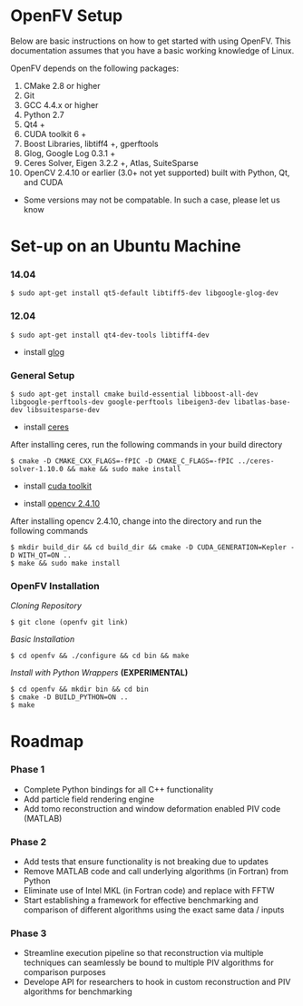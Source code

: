 OpenFV Setup
============

<p>Below are basic instructions on how to get started with using
OpenFV. This documentation assumes that you have a basic working knowledge
of Linux.

OpenFV depends on the following packages:</p>

1. CMake 2.8 or higher
2. Git
3. GCC 4.4.x or higher
4. Python 2.7
5. Qt4 +
6. CUDA toolkit 6 +
7. Boost Libraries, libtiff4 +, gperftools
8. Glog, Google Log 0.3.1 +
9. Ceres Solver, Eigen 3.2.2 +, Atlas, SuiteSparse
10. OpenCV 2.4.10 or earlier (3.0+ not yet supported) built with Python, Qt, and CUDA

*   Some versions may not be compatable. In such a case, please let us know



Set-up on an Ubuntu Machine
===========================

### 14.04


<pre><code>$ sudo apt-get install qt5-default libtiff5-dev libgoogle-glog-dev </code></pre>
   

### 12.04



<pre><code>$ sudo apt-get install qt4-dev-tools libtiff4-dev </code></pre>

* install <a href="https://google-glog.googlecode.com/svn/trunk/INSTALL">glog</a>


### General Setup

<pre><code>$ sudo apt-get install cmake build-essential libboost-all-dev libgoogle-perftools-dev google-perftools libeigen3-dev libatlas-base-dev libsuitesparse-dev </code></pre> 

* install <a href="http://ceres-solver.org/building.html">ceres</a>

<p>After installing ceres, run the following commands in your build directory</p>

<pre><code>$ cmake -D CMAKE_CXX_FLAGS=-fPIC -D CMAKE_C_FLAGS=-fPIC ../ceres-solver-1.10.0 && make && sudo make install </code></pre>

* install <a href="http://developer.download.nvidia.com/compute/cuda/7.5/Prod/docs/sidebar/CUDA_Quick_Start_Guide.pdf">cuda toolkit</a>

* install <a href="http://docs.opencv.org/3.0-last-rst/doc/tutorials/introduction/linux_install/linux_install.html">opencv 2.4.10</a>
<p>After installing opencv 2.4.10, change into the directory and run the following commands</p>



<pre><code>$ mkdir build_dir && cd build_dir && cmake -D CUDA_GENERATION=Kepler -D WITH_QT=ON ..
$ make && sudo make install
</code></pre>


### OpenFV Installation


*Cloning Repository*


<pre><code>$ git clone (openfv git link) </code></pre>
    
*Basic Installation*

<pre><code>$ cd openfv && ./configure && cd bin && make</code></pre>

*Install with Python Wrappers* **(EXPERIMENTAL)**

<pre><code>$ cd openfv && mkdir bin && cd bin
$ cmake -D BUILD_PYTHON=ON ..
$ make
</code></pre>



Roadmap
=======

### Phase 1
- Complete Python bindings for all C++ functionality
- Add particle field rendering engine
- Add tomo reconstruction and window deformation enabled PIV code (MATLAB)

### Phase 2
- Add tests that ensure functionality is not breaking due to updates
- Remove MATLAB code and call underlying algorithms (in Fortran) from Python
- Eliminate use of Intel MKL (in Fortran code) and replace with FFTW
- Start establishing a framework for effective benchmarking and comparison of different algorithms using the exact same data / inputs

### Phase 3
- Streamline execution pipeline so that reconstruction via multiple techniques can seamlessly be bound to multiple PIV algorithms for comparison purposes
- Develope API for researchers to hook in custom reconstruction and PIV algorithms for benchmarking